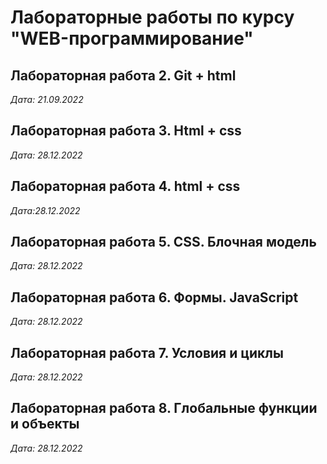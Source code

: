 # Лабораторные работы по курсу "WEB-программирование"

## Лабораторная работа 2. Git + html

*Дата: 21.09.2022*

## Лабораторная работа 3. Html + css

*Дата: 28.12.2022*

## Лабораторная работа 4. html + css

*Дата:28.12.2022*

## Лабораторная работа 5. CSS. Блочная модель

*Дата: 28.12.2022*

## Лабораторная работа 6. Формы. JavaScript

*Дата: 28.12.2022*

## Лабораторная работа 7. Условия и циклы

*Дата: 28.12.2022*

## Лабораторная работа 8. Глобальные функции и объекты

*Дата: 28.12.2022*